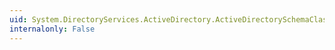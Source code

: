 ```yaml
---
uid: System.DirectoryServices.ActiveDirectory.ActiveDirectorySchemaClass.MandatoryProperties
internalonly: False
---
```

